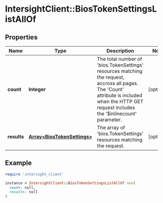 # IntersightClient::BiosTokenSettingsListAllOf

## Properties

| Name | Type | Description | Notes |
| ---- | ---- | ----------- | ----- |
| **count** | **Integer** | The total number of &#39;bios.TokenSettings&#39; resources matching the request, accross all pages. The &#39;Count&#39; attribute is included when the HTTP GET request includes the &#39;$inlinecount&#39; parameter. | [optional] |
| **results** | [**Array&lt;BiosTokenSettings&gt;**](BiosTokenSettings.md) | The array of &#39;bios.TokenSettings&#39; resources matching the request. | [optional] |

## Example

```ruby
require 'intersight_client'

instance = IntersightClient::BiosTokenSettingsListAllOf.new(
  count: null,
  results: null
)
```

